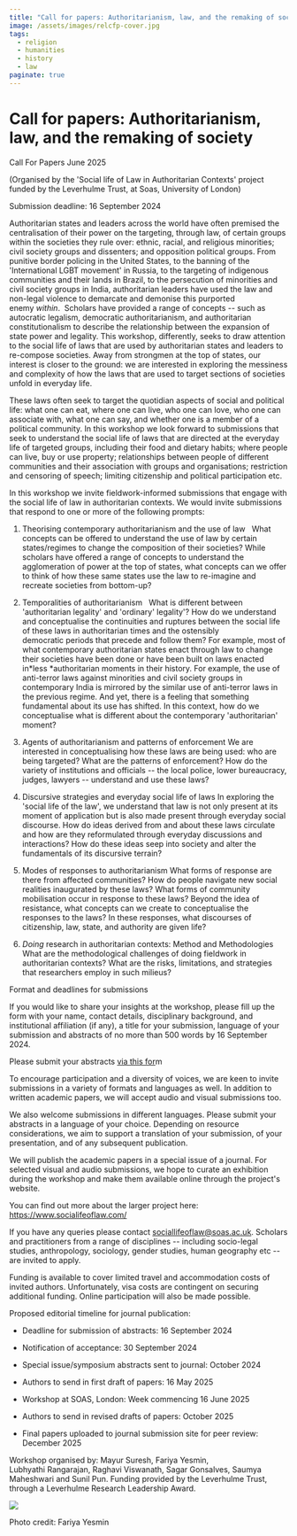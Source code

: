 ```yaml
---
title: "Call for papers: Authoritarianism, law, and the remaking of society"
image: /assets/images/relcfp-cover.jpg
tags:
  - religion
  - humanities
  - history
  - law
paginate: true   
---
```

Call for papers: Authoritarianism, law, and the remaking of society
===================================================================

Call For Papers June 2025

(Organised by the 'Social life of Law in Authoritarian Contexts' project funded by the Leverhulme Trust, at Soas, University of London)

Submission deadline: 16 September 2024

Authoritarian states and leaders across the world have often premised the centralisation of their power on the targeting, through law, of certain groups within the societies they rule over: ethnic, racial, and religious minorities; civil society groups and dissenters; and opposition political groups. From punitive border policing in the United States, to the banning of the 'International LGBT movement' in Russia, to the targeting of indigenous communities and their lands in Brazil, to the persecution of minorities and civil society groups in India, authoritarian leaders have used the law and non-legal violence to demarcate and demonise this purported enemy *within*.  Scholars have provided a range of concepts -- such as autocratic legalism, democratic authoritarianism, and authoritarian constitutionalism to describe the relationship between the expansion of state power and legality. This workshop, differently, seeks to draw attention to the social life of laws that are used by authoritarian states and leaders to re-compose societies. Away from strongmen at the top of states, our interest is closer to the ground: we are interested in exploring the messiness and complexity of how the laws that are used to target sections of societies unfold in everyday life.

These laws often seek to target the quotidian aspects of social and political life: what one can eat, where one can live, who one can love, who one can associate with, what one can say, and whether one is a member of a political community. In this workshop we look forward to submissions that seek to understand the social life of laws that are directed at the everyday life of targeted groups, including their food and dietary habits; where people can live, buy or use property; relationships between people of different communities and their association with groups and organisations; restriction and censoring of speech; limiting citizenship and political participation etc.

In this workshop we invite fieldwork-informed submissions that engage with the social life of law in authoritarian contexts. We would invite submissions that respond to one or more of the following prompts:

1.  Theorising contemporary authoritarianism and the use of law    What concepts can be offered to understand the use of law by certain states/regimes to change the composition of their societies? While scholars have offered a range of concepts to understand the agglomeration of power at the top of states, what concepts can we offer to think of how these same states use the law to re-imagine and recreate societies from bottom-up?

2.  Temporalities of authoritarianism    What is different between 'authoritarian legality' and 'ordinary' legality'? How do we understand and conceptualise the continuities and ruptures between the social life of these laws in authoritarian times and the ostensibly democratic periods that precede and follow them? For example, most of what contemporary authoritarian states enact through law to change their societies have been done or have been built on laws enacted in*less *authoritarian moments in their history. For example, the use of anti-terror laws against minorities and civil society groups in contemporary India is mirrored by the similar use of anti-terror laws in the previous regime. And yet, there is a feeling that something fundamental about its use has shifted. In this context, how do we conceptualise what is different about the contemporary 'authoritarian' moment?

3.  Agents of authoritarianism and patterns of enforcement  We are interested in conceptualising how these laws are being used: who are being targeted? What are the patterns of enforcement? How do the variety of institutions and officials -- the local police, lower bureaucracy, judges, lawyers -- understand and use these laws?

4.  Discursive strategies and everyday social life of laws  In exploring the 'social life of the law', we understand that law is not only present at its moment of application but is also made present through everyday social discourse. How do ideas derived from and about these laws circulate and how are they reformulated through everyday discussions and interactions? How do these ideas seep into society and alter the fundamentals of its discursive terrain?

5.  Modes of responses to authoritarianism  What forms of response are there from affected communities? How do people navigate new social realities inaugurated by these laws? What forms of community mobilisation occur in response to these laws? Beyond the idea of resistance, what concepts can we create to conceptualise the responses to the laws? In these responses, what discourses of citizenship, law, state, and authority are given life?

6.  *Doing* research in authoritarian contexts: Method and Methodologies  What are the methodological challenges of doing fieldwork in authoritarian contexts? What are the risks, limitations, and strategies that researchers employ in such milieus?

Format and deadlines for submissions  

If you would like to share your insights at the workshop, please fill up the form with your name, contact details, disciplinary background, and institutional affiliation (if any), a title for your submission, language of your submission and abstracts of no more than 500 words by 16 September 2024.

Please submit your abstracts [via this for](https://forms.office.com/e/Lz0RZCtTuY)m

To encourage participation and a diversity of voices, we are keen to invite submissions in a variety of formats and languages as well. In addition to written academic papers, we will accept audio and visual submissions too.

We also welcome submissions in different languages. Please submit your abstracts in a language of your choice. Depending on resource considerations, we aim to support a translation of your submission, of your presentation, and of any subsequent publication.

We will publish the academic papers in a special issue of a journal. For selected visual and audio submissions, we hope to curate an exhibition during the workshop and make them available online through the project's website.

You can find out more about the larger project here: <https://www.socialifeoflaw.com/>

If you have any queries please contact <sociallifeoflaw@soas.ac.uk>. Scholars and practitioners from a range of disciplines -- including socio-legal studies, anthropology, sociology, gender studies, human geography etc -- are invited to apply.

Funding is available to cover limited travel and accommodation costs of invited authors. Unfortunately, visa costs are contingent on securing additional funding. Online participation will also be made possible.

Proposed editorial timeline for journal publication:  

-   Deadline for submission of abstracts: 16 September 2024  

-   Notification of acceptance: 30 September 2024  

-   Special issue/symposium abstracts sent to journal: October 2024  

-   Authors to send in first draft of papers: 16 May 2025  

-   Workshop at SOAS, London: Week commencing 16 June 2025  

-   Authors to send in revised drafts of papers: October 2025  

-   Final papers uploaded to journal submission site for peer review: December 2025

Workshop organised by: Mayur Suresh, Fariya Yesmin, Lubhyathi Rangarajan, Raghavi Viswanath, Sagar Gonsalves, Saumya Maheshwari and Sunil Pun. Funding provided by the Leverhulme Trust, through a Leverhulme Research Leadership Award.

![](https://static.wixstatic.com/media/6e6767_ed842885e18d420596aa65c4768fccc9~mv2.png/v1/fill/w_740,h_555,al_c,q_90,usm_0.66_1.00_0.01,enc_auto/6e6767_ed842885e18d420596aa65c4768fccc9~mv2.png)

Photo credit: Fariya Yesmin